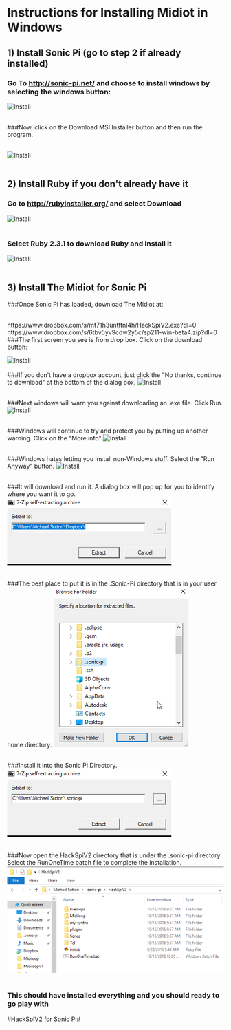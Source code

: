 # Instructions for Installing Midiot in Windows

## 1) Install Sonic Pi (go to step 2 if already installed)
### Go To http://sonic-pi.net/ and choose to install windows by selecting the windows button:

![Install](https://github.com/mojoD/midiloops/blob/master/images/zzz%20-%20sonicpiload1.png)
<br><br>
  
  
      





###Now, click on the Download MSI Installer button and then run the program.
<br><br>

![Install](https://github.com/mojoD/midiloops/blob/master/images/zzz-%20sonicpiload2.png)
<br><br>

## 2) Install Ruby if you don't already have it
### Go to http://rubyinstaller.org/  and select Download

![Install](https://github.com/mojoD/midiloops/blob/master/images/zzz%20-%20sonicpiload3.png)
<br><br>

### Select Ruby 2.3.1 to download Ruby and install it

![Install](https://github.com/mojoD/midiloops/blob/master/images/zzz%20-%20sonicpiload4.png)
<br><br>

## 3) Install The Midiot for Sonic Pi
###Once Sonic Pi has loaded, download The Midiot at:

<br>
https://www.dropbox.com/s/mf71h3untftnl4h/HackSpiV2.exe?dl=0
<br>
https://www.dropbox.com/s/6tbv5yv9cdw2y5c/sp211-win-beta4.zip?dl=0
<br>
###The first screen you see is from drop box.  Click on the download button:

![Install](https://github.com/mojoD/midiloops/blob/master/images/zzz%20-%20P1.PNG)
<br><br>
###If you don't have a dropbox account, just click the "No thanks, continue to download" at the bottom of the dialog box.
![Install](https://github.com/mojoD/midiloops/blob/master/images/zzz%20-%202.PNG)
<br><br>

###Next windows will warn you against downloading an .exe file.  Click Run.
![Install](https://github.com/mojoD/midiloops/blob/master/images/zzz%20-%203.PNG)
<br><br>

###Windows will continue to try and protect you by putting up another warning.  Click on the "More info" 
![Install](https://github.com/mojoD/midiloops/blob/master/images/zzz%20-%204.PNG)
<br><br>

###Windows hates letting you install non-Windows stuff.  Select the "Run Anyway" button.
![Install](https://github.com/mojoD/midiloops/blob/master/images/zzz%20-%206.PNG)
<br><br>

###It will download and run it.  A dialog box will pop up for you to identify where you want it to go.
![Install](https://github.com/mojoD/hack-spi/blob/master/images/dropbox2.png)
<br><br>

###The best place to put it is in the .Sonic-Pi directory that is in your user home directory.
![Install](https://github.com/mojoD/hack-spi/blob/master/images/dropbox3.png)
<br><br>

###Install it into the Sonic Pi Directory.
![Install](https://github.com/mojoD/hack-spi/blob/master/images/dropbox4.png)
<br><br>

###Now open the HackSpiV2 directory that is under the .sonic-pi directory.  Select the RunOneTime batch file to complete the installation.
![Install](https://github.com/mojoD/hack-spi/blob/master/images/dropbox5.png)
<br><br>

### This should have installed everything and you should ready to go play with 
#HackSpiV2 for Sonic Pi#








